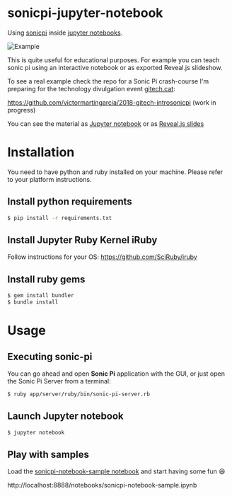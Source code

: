 # sonicpi-jupyter-notebook
Using [sonicpi](http://sonic-pi.net/) inside [jupyter notebooks](http://jupyter.org/).

![Example](https://thumbs.gfycat.com/SnarlingInfantileGuillemot-max-14mb.gif)

This is quite useful for educational purposes. For example you can teach sonic pi  using an interactive notebook or as exported Reveal.js slideshow.

To see a real example check the repo for a Sonic Pi crash-course I'm preparing for the technology divulgation event [gitech.cat](http://gitech.cat/): 

https://github.com/victormartingarcia/2018-gitech-introsonicpi (work in progress) 

You can see the material as [Jupyter notebook](http://nbviewer.ipython.org/github/victormartingarcia/2018-sonicpi-intropandas/blob/master/sonicpi_introduction.ipynb) or as [Reveal.js slides](http://nbviewer.ipython.org/format/slides/github/victormartingarcia/2018-gitech-introsonicpi/blob/master/sonicpi_introduction.ipynb#/) 

# Installation

You need to have python and ruby installed on your machine. Please refer to your platform instructions. 

## Install python requirements

```bash
$ pip install -r requirements.txt
```
## Install Jupyter Ruby Kernel iRuby

Follow instructions for your OS: https://github.com/SciRuby/iruby

## Install ruby gems

```bash
$ gem install bundler
$ bundle install
```


# Usage

## Executing sonic-pi

You can go ahead and open __Sonic Pi__ application with the GUI, or just open the Sonic Pi Server from a terminal:

```bash
$ ruby app/server/ruby/bin/sonic-pi-server.rb
```

## Launch Jupyter notebook

```bash
$ jupyter notebook
```

## Play with samples

Load the [sonicpi-notebook-sample notebook](sonicpi-notebook-sample.ipynb) and start having some fun 😆

http://localhost:8888/notebooks/sonicpi-notebook-sample.ipynb

